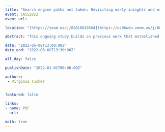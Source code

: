 ```yaml
---
title: "Search engine paths not taken: Revisiting early insights and exploring future challenges to enrich search methods curriculum"
event: CAIS2022
event_url: 

location: "[https://zoom.us/j/88016818664](https://us06web.zoom.us/j/88016818664?wd=bWlEMk1oZ3FyWTVFNXZISUh4dlZJdz09)"

abstract: "This ongoing study builds on previous work that established a theoretical model for developing search expertise; this model then guided the design of an MLIS course on advanced search methods. To further enrich the course content, the design included a look-back at 1970s design decisions affecting search engines and a look-forward from challenges in today’s information landscape, such as algorithmic bias, filter bubbles, and market-driven results ranking. The study is evaluating the new course by analyzing peer-to-peer discourse in online discussion forums, using template analysis methodology. This paper reports on the analytical processes being used, preliminary results, and next steps."

date: "2022-06-08T13:00:00Z"
date_end: "2022-06-08T13:30:00Z"

all_day: false

publishDate: "2022-01-01T00:00:00Z"

authors:
 - Virginia Tucker
 

featured: false

links:
- name: PDF
  url:

math: true
---
```


